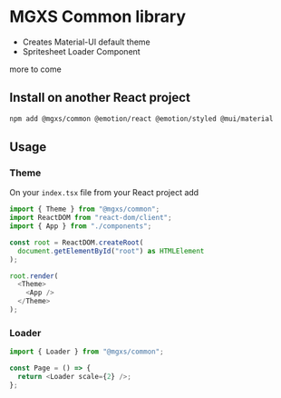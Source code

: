 # MGXS Common library

- Creates Material-UI default theme
- Spritesheet Loader Component

more to come

## Install on another React project

```sh
npm add @mgxs/common @emotion/react @emotion/styled @mui/material
```

## Usage

### Theme

On your `index.tsx` file from your React project add

```ts
import { Theme } from "@mgxs/common";
import ReactDOM from "react-dom/client";
import { App } from "./components";

const root = ReactDOM.createRoot(
  document.getElementById("root") as HTMLElement
);

root.render(
  <Theme>
    <App />
  </Theme>
);
```

### Loader

```ts
import { Loader } from "@mgxs/common";

const Page = () => {
  return <Loader scale={2} />;
};
```
